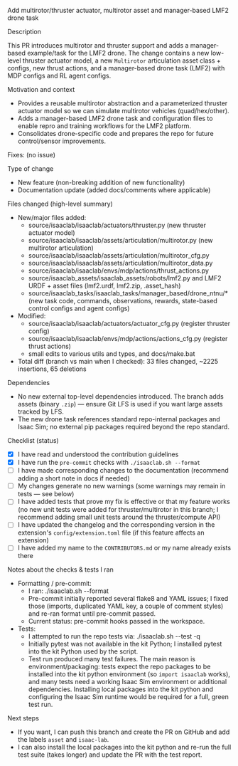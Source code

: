 Add multirotor/thruster actuator, multirotor asset and manager-based LMF2 drone task

Description

This PR introduces multirotor and thruster support and adds a manager-based example/task for the LMF2 drone. The change contains a new low-level thruster actuator model, a new `Multirotor` articulation asset class + configs, new thrust actions, and a manager-based drone task (LMF2) with MDP configs and RL agent configs.

Motivation and context
- Provides a reusable multirotor abstraction and a parameterized thruster actuator model so we can simulate multirotor vehicles (quad/hex/other).
- Adds a manager-based LMF2 drone task and configuration files to enable repro and training workflows for the LMF2 platform.
- Consolidates drone-specific code and prepares the repo for future control/sensor improvements.

Fixes: (no issue)

Type of change
- New feature (non-breaking addition of new functionality)
- Documentation update (added docs/comments where applicable)

Files changed (high-level summary)
- New/major files added:
  - source/isaaclab/isaaclab/actuators/thruster.py (new thruster actuator model)
  - source/isaaclab/isaaclab/assets/articulation/multirotor.py (new multirotor articulation)
  - source/isaaclab/isaaclab/assets/articulation/multirotor_cfg.py
  - source/isaaclab/isaaclab/assets/articulation/multirotor_data.py
  - source/isaaclab/isaaclab/envs/mdp/actions/thrust_actions.py
  - source/isaaclab_assets/isaaclab_assets/robots/lmf2.py and LMF2 URDF + asset files (lmf2.urdf, lmf2.zip, .asset_hash)
  - source/isaaclab_tasks/isaaclab_tasks/manager_based/drone_ntnu/* (new task code, commands, observations, rewards, state-based control configs and agent configs)
- Modified:
  - source/isaaclab/isaaclab/actuators/actuator_cfg.py (register thruster config)
  - source/isaaclab/isaaclab/envs/mdp/actions/actions_cfg.py (register thrust actions)
  - small edits to various utils and types, and docs/make.bat
- Total diff (branch vs main when I checked): 33 files changed, ~2225 insertions, 65 deletions

Dependencies
- No new external top-level dependencies introduced. The branch adds assets (binary `.zip`) — ensure Git LFS is used if you want large assets tracked by LFS.
- The new drone task references standard repo-internal packages and Isaac Sim; no external pip packages required beyond the repo standard.

Checklist (status)
- [x] I have read and understood the contribution guidelines
- [x] I have run the `pre-commit` checks with `./isaaclab.sh --format`
- [ ] I have made corresponding changes to the documentation (recommend adding a short note in docs if needed)
- [ ] My changes generate no new warnings (some warnings may remain in tests — see below)
- [ ] I have added tests that prove my fix is effective or that my feature works (no new unit tests were added for thruster/multirotor in this branch; I recommend adding small unit tests around the thruster/compute API)
- [ ] I have updated the changelog and the corresponding version in the extension's `config/extension.toml` file (if this feature affects an extension)
- [ ] I have added my name to the `CONTRIBUTORS.md` or my name already exists there

Notes about the checks & tests I ran
- Formatting / pre-commit:
  - I ran: ./isaaclab.sh --format
  - Pre-commit initially reported several flake8 and YAML issues; I fixed those (imports, duplicated YAML key, a couple of comment styles) and re-ran format until pre-commit passed.
  - Current status: pre-commit hooks passed in the workspace.
- Tests:
  - I attempted to run the repo tests via: ./isaaclab.sh --test -q
  - Initially pytest was not available in the kit Python; I installed pytest into the kit Python used by the script.
  - Test run produced many test failures. The main reason is environment/packaging: tests expect the repo packages to be installed into the kit python environment (so `import isaaclab` works), and many tests need a working Isaac Sim environment or additional dependencies. Installing local packages into the kit python and configuring the Isaac Sim runtime would be required for a full, green test run.

Next steps
- If you want, I can push this branch and create the PR on GitHub and add the labels `asset` and `isaac-lab`.
- I can also install the local packages into the kit python and re-run the full test suite (takes longer) and update the PR with the test report.


